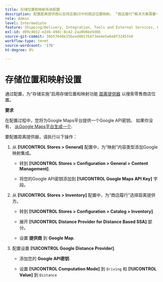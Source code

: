 ```yaml
---
title: 存储位置和映射系统配置
description: 配置距离提供商以支持店面UI中的商店位置映射。 “商店履行”解决方案需要一个距离提供商，以便为端到端履行工作流启用零售商店搜索以及其他映射和计划功能。
role: Admin
level: Intermediate
feature: Shipping/Delivery, Integration, Tools and External Services, Configuration
exl-id: d09c4652-e2eb-49dc-8c42-2aa9b6be5d6b
source-git-commit: 36b57648e156ead801764f3ee4e5e6a0f3245fe6
workflow-type: tm+mt
source-wordcount: '176'
ht-degree: 0%

---
```


# 存储位置和映射设置

通过配置，为“存储实施”启用存储位置和映射功能 [距离提供器](https://docs.magento.com/user-guide/catalog/inventory-configure-distance-priority.html) 以搜索零售商店位置。

**要求**

在配置过程中，您将为Google Maps平台提供一个Google API密钥。 如果你没有， [从Google Maps平台生成一个](https://docs.magento.com/user-guide/catalog/inventory-configure-distance-priority.html#configure-google-maps).

要配置距离提供器，请执行以下操作：

1. 从 **[!UICONTROL Stores > General]** 配置中，为“映射”内容类型添加Google映射集成。

   - 转到 **[!UICONTROL Stores > Configuration  > General > Content Management]**.

   - 将您的Google API密钥添加到 **[!UICONTROL Google Maps API Key]** 字段。

1. 从 **[!UICONTROL Stores > Inventory]** 配置中，为“商店履行”选择距离提供方。

   - 转到 **[!UICONTROL Stores > Configuration > Catalog > Inventory]**.

   - 展开 **[!UICONTROL Distance Provider for Distance Based SSA]** 部分。

   - 设置 **提供商** 到 **Google Map**.

1. 配置设置 **[!UICONTROL Google Distance Provider]**.

   - 添加您的 **Google API密钥**.

   - 设置 **[!UICONTROL Computation Mode]** 到 `Driving` 和 **[!UICONTROL Value]** 到 `Distance`

